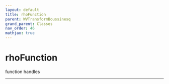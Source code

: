 ```yaml
---
layout: default
title: rhoFunction
parent: WVTransformBoussinesq
grand_parent: Classes
nav_order: 46
mathjax: true
---
```


#  rhoFunction

function handles


---


